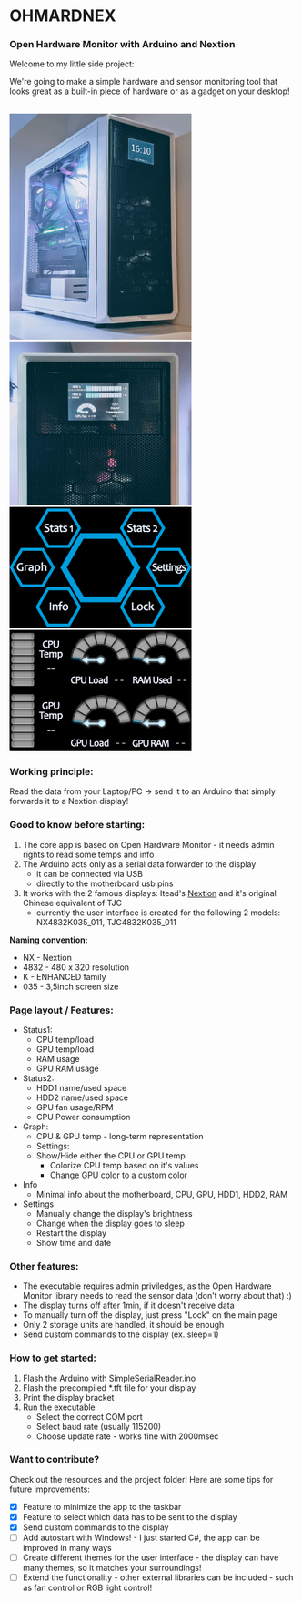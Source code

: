 # OHMARDNEX
### Open Hardware Monitor with Arduino and Nextion

Welcome to my little side project:

We're going to make a simple hardware and sensor monitoring tool that looks great as a built-in piece of hardware or as a gadget on your desktop!

<br><img src="3-Res/Images/PC_Case2.jpg" width=320>
<img src="3-Res/Images/PC_Case1.jpg" width=320>
<br><img src="3-Res/Images/MainPage.png" width=320>
<img src="3-Res/Images/Status1.jpg" width=320>

### Working principle:
Read the data from your Laptop/PC -> send it to an Arduino that simply forwards it to a Nextion display!

### Good to know before starting:
1. The core app is based on Open Hardware Monitor - it needs admin rights to read some temps and info
2. The Arduino acts only as a serial data forwarder to the display
   - it can be connected via USB
   - directly to the motherboard usb pins
3. It works with the 2 famous displays: Itead's [Nextion](https://nextion.tech/enhanced-series-introduction/) and it's original Chinese equivalent of TJC
   - currently the user interface is created for the following 2 models: NX4832K035_011, TJC4832K035_011

**Naming convention:**
 - NX - Nextion<br>
 - 4832 - 480 x 320 resolution<br>
 - K - ENHANCED family<br>
 - 035 - 3,5inch screen size<br>

### Page layout / Features:
 - Status1:
	 - CPU temp/load
	 - GPU temp/load
	 - RAM usage
	 - GPU RAM usage
 - Status2:
	 - HDD1 name/used space
	 - HDD2 name/used space
	 - GPU fan usage/RPM
	 - CPU Power consumption
 - Graph:
	 - CPU & GPU temp - long-term representation
	 - Settings:
     - Show/Hide either the CPU or GPU temp
		 - Colorize CPU temp based on it's values
		 - Change GPU color to a custom color
  - Info
	  - Minimal info about the motherboard, CPU, GPU, HDD1, HDD2, RAM
  - Settings
  	- Manually change the display's brightness
    - Change when the display goes to sleep 
    - Restart the display
    - Show time and date
	
### Other features:
  - The executable requires admin priviledges, as the Open Hardware Monitor library needs to read the sensor data (don't worry about that) :)
  - The display turns off after 1min, if it doesn't receive data
  - To manually turn off the display, just press "Lock" on the main page
  - Only 2 storage units are handled, it should be enough
  - Send custom commands to the display (ex. sleep=1)
  
### How to get started:
1. Flash the Arduino with SimpleSerialReader.ino
2. Flash the precompiled *.tft file for your display
3. Print the display bracket
4. Run the executable
   - Select the correct COM port
   - Select baud rate (usually 115200)
   - Choose update rate - works fine with 2000msec
    
### Want to contribute?
Check out the resources and the project folder! Here are some tips for future improvements:
- [x] Feature to minimize the app to the taskbar
- [x] Feature to select which data has to be sent to the display
- [x] Send custom commands to the display
- [ ] Add autostart with Windows! - I just started C#, the app can be improved in many ways
- [ ] Create different themes for the user interface - the display can have many themes, so it matches your surroundings!
- [ ] Extend the functionality - other external libraries can be included - such as fan control or RGB light control!
